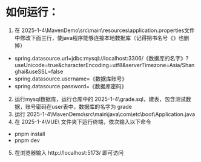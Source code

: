 # 如何运行：
1. 在 2025-1-4\MavenDemo\src\main\resources\application.properties文件中修改下面三行，使java程序能够连接本地数据库（记得把书名号《》也删掉）
  - spring.datasource.url=jdbc:mysql://localhost:3306/《数据库的名字》?useUnicode=true&characterEncoding=utf8&serverTimezone=Asia/Shanghai&useSSL=false
  - spring.datasource.username=《数据库账号》
  - spring.datasource.password=《数据库密码》
2. 运行mysql数据库，运行仓库中的 2025-1-4\grade.sql，建表，包含测试数据，账号密码在user表中，数据库的名字为 grade
3. 运行 2025-1-4\MavenDemo\src\main\java\com\etc\boot\Application.java
4. 在 2025-1-4\VUE\ 文件夹下运行终端，依次输入以下命令
  - pnpm install
  - pnpm dev
5. 在浏览器输入 http://localhost:5173/ 即可访问
